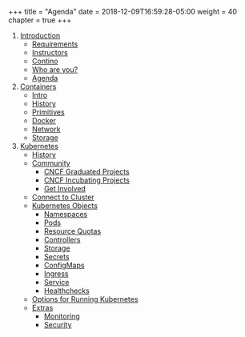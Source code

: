 +++
title = "Agenda"
date = 2018-12-09T16:59:28-05:00
weight = 40
chapter = true
+++
1. [Introduction](/intro-k8s/introduction/)
    * [Requirements](/intro-k8s/introduction/requirements/)
    * [Instructors](/intro-k8s/introduction/whoami/)
    * [Contino](/intro-k8s/introduction/contino/)
    * [Who are you?](/intro-k8s/introduction/)
    * [Agenda](/intro-k8s/introduction/agenda/)
2. [Containers](/intro-k8s/containers/)
    * [Intro](/intro-k8s/containers/intro/)
    * [History](/intro-k8s/containers/history/)
    * [Primitives](/intro-k8s/containers/primitives/)
    * [Docker](/intro-k8s/containers/docker/)
    * [Network](/intro-k8s/containers/network/)
    * [Storage](/intro-k8s/containers/storage/)
3. [Kubernetes](/intro-k8s/kubernetes//)
    * [History](/intro-k8s/kubernetes/history/)
    * [Community](/intro-k8s/kubernetes/community/)
        * [CNCF Graduated Projects](/intro-k8s/kubernetes/community/projects_grad/)
        * [CNCF Incubating Projects](/intro-k8s/kubernetes/community/projects_inc/)        
        * [Get Involved](/intro-k8s/kubernetes/community/involvement/)
    * [Connect to Cluster](/intro-k8s/kubernetes/onnect/)
    * [Kubernetes Objects](/intro-k8s/kubernetes/objects/)
        * [Namespaces](/intro-k8s/kubernetes/objects/namespaces/)
        * [Pods](/intro-k8s/kubernetes/objects/pods/)
        * [Resource Quotas](/intro-k8s/kubernetes/objects/resource-quotas/)
        * [Controllers](/intro-k8s/kubernetes/objects/controllers/)
        * [Storage](/intro-k8s/kubernetes/objects/storage/)
        * [Secrets](/intro-k8s/kubernetes/objects/secrets/)
        * [ConfigMaps](/intro-k8s/kubernetes/objects/configmaps/)
        * [Ingress](/intro-k8s/kubernetes/objects/ingress/)
        * [Service](/intro-k8s/kubernetes/objects/services/)
        * [Healthchecks](/intro-k8s/kubernetes/objects/healthchecks/)
    * [Options for Running Kubernetes](/intro-k8s/kubernetes/running)
    * [Extras](/intro-k8s/kubernetes/extras/)
        * [Monitoring](/intro-k8s/kubernetes/extras/monitoring/)
        * [Security](/intro-k8s/kubernetes/extras/security/)




